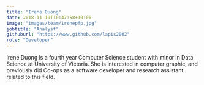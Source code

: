 ```yaml
---
title: "Irene Duong"
date: 2018-11-19T10:47:58+10:00
image: "images/team/irenepfp.jpg"
jobtitle: "Analyst"
githuburl: "https://www.github.com/lapis2002"
role: "Developer"
---
```


Irene Duong is a fourth year Computer Science student with minor in Data Science at University of Victoria. She is interested in computer graphic, and previously did Co-ops as a software developer and research assistant related to this field.
